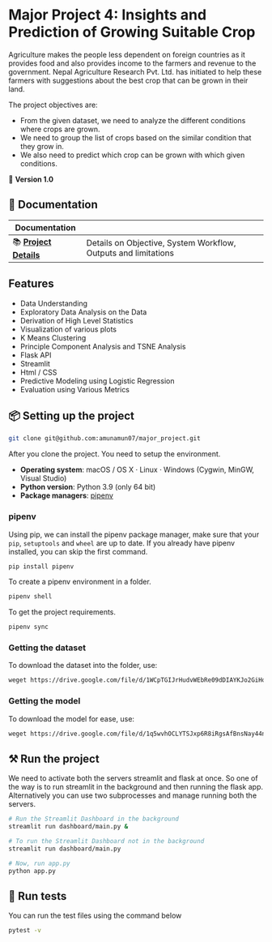 # Major Project 4: Insights and Prediction of Growing Suitable Crop

Agriculture makes the people less dependent on foreign countries as it provides food and also provides income to the farmers and revenue to the government. Nepal Agriculture Research Pvt. Ltd. has initiated to help these farmers with suggestions about the best crop that can be grown in their land.

The project objectives are:
- From the given dataset, we need to analyze the different conditions where crops are grown.
- We need to group the list of crops based on the similar condition that they grow in.
- We also need to predict which crop can be grown with which given conditions.


💫 **Version 1.0**
## 📖 Documentation

| Documentation              |                                                                |
| -------------------------- | -------------------------------------------------------------- |
| 📚 **[Project Details]**   | Details on Objective, System Workflow, Outputs and limitations                             | |

[Project Details]: https://docs.google.com/document/d/16azcveBOR0jl3mDAY437wPh1UlI_ezPo6L5IIcT9SMM/edit?usp=sharing

## Features

- Data Understanding
- Exploratory Data Analysis on the Data
- Derivation of High Level Statistics
- Visualization of various plots
- K Means Clustering
- Principle Component Analysis and TSNE Analysis
- Flask API
- Streamlit
- Html / CSS
- Predictive Modeling using Logistic Regression
- Evaluation using Various Metrics


## 📦 Setting up the project
```bash
git clone git@github.com:amunamun07/major_project.git
```

After you clone the project. You need to setup the environment.

- **Operating system**: macOS / OS X · Linux · Windows (Cygwin, MinGW, Visual
  Studio)
- **Python version**: Python 3.9 (only 64 bit)
- **Package managers**: [pipenv]

[pipenv]: https://pypi.org/project/pipenv/

### pipenv

Using pip, we can install the pipenv package manager, make sure that
your `pip`, `setuptools` and `wheel` are up to date. If you already have 
pipenv installed, you can skip the first command.

```bash
pip install pipenv
```
To create a pipenv environment in a folder.
```bash
pipenv shell
```
To get the project requirements.
```bash
pipenv sync
```

### Getting the dataset

To download the dataset into the folder, use:
```bash
weget https://drive.google.com/file/d/1WCpTGIJrHudvWEbRe09dDIAYKJo2GiHo/view?usp=sharing
```

### Getting the model

To download the model for ease, use:
```bash
weget https://drive.google.com/file/d/1q5wvhOCLYTSJxp6R8iRgsAfBnsNay44n/view?usp=sharing
```


## ⚒ Run the project

We need to activate both the servers streamlit and flask at once. So one of the way is to run streamlit
in the background and then running the flask app.
Alternatively you can use two subprocesses and manage running both the servers.

```bash
# Run the Streamlit Dashboard in the background
streamlit run dashboard/main.py &

# To run the Streamlit Dashboard not in the background
streamlit run dashboard/main.py

# Now, run app.py
python app.py
```

## 🚦 Run tests

You can run the test files using the command below

```bash
pytest -v